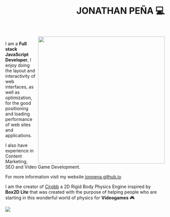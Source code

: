 <div align="right">

# JONATHAN PEÑA 💻

</div>

<br />
<br />

<img width="400" height="auto" align="right" src="https://github.com/jonpena/jonpena/blob/main/banner.png">

I am a **Full stack JavaScript Developer**, I enjoy doing the layout and interactivity of web interfaces, as well as optimization, for the good positioning and loading performance of web sites and applications.

I also have experience in Content Marketing, SEO and Video Game Development.

For more information visit my website <a href="https://jonpena.github.io" target="_blank" rel="noopener">jonpena.github.io</a>

I am the creator of <a href="https://github.com/jonpena/Cirobb" target="_blank" rel="noopener">Cirobb</a> a 2D Rigid Body Physics Engine inspired by **Box2D Lite** that was created with the purpose of helping people who are starting 
in this wonderful world of physics for **Videogames** 🎮

<img align="center" src="https://github.com/jonpena/jonpena/blob/main/poster.png">

